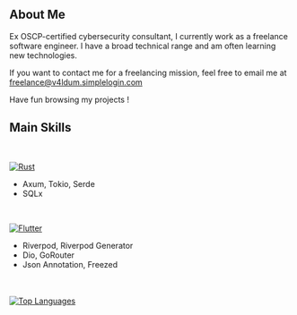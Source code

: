 ## About Me

<p>Ex OSCP-certified cybersecurity consultant, I currently work as a freelance software engineer. I have a broad technical range and am often learning new technologies.</p>
<p>If you want to contact me for a freelancing mission, feel free to email me at <a href="mailto:freelance@v4ldum.simplelogin.com">freelance@v4ldum.simplelogin.com</a></p>
<p>Have fun browsing my projects !</p>

## Main Skills
<br />

<div align="left">
  <!-- RUST -->
  <p style="margin-bottom:8px">
    <a href="https://www.rust-lang.org/" target="_blank" rel="noreferrer">
      <img src="https://img.shields.io/badge/Rust-92340b?style=for-the-badge&logo=rust&logoColor=f1d9cf" alt="Rust" />
    </a>
  </p>
  <ul>
    <li> Axum, Tokio, Serde</li>
    <li>SQLx</li>
  </ul>

  <br />
    
  <!-- FLUTTER -->
  <p style="margin-bottom:8px">
    <a href="https://flutter.dev/" target="_blank" rel="noreferrer">
      <img src="https://img.shields.io/badge/Flutter-3686df?style=for-the-badge&logo=flutter&logoColor=d7e7f9" alt="Flutter" />
    </a>
  </p>
  <ul>
    <li>Riverpod, Riverpod Generator</li>
    <li>Dio, GoRouter</li>
    <li>Json Annotation, Freezed</li>
  </ul>
</div>

<br />
<br />

<!-- GRAPH -->
<a href="https://github.com/V4ldum" align="left">
  <img src="https://github-readme-stats.vercel.app/api/top-langs/?username=V4ldum&langs_count=4&title_color=0891b2&text_color=ffffff&icon_color=0891b2&bg_color=1c1917&hide_border=true&locale=en&custom_title=Top%20%Languages&count_private=true" alt="Top Languages" />
</a>
